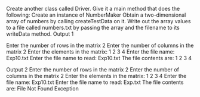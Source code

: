 
Create another class called Driver. Give it a main method that does the following:
Create an instance of NumberMaker
Obtain a two-dimensional array of numbers by calling createTestData on it.
Write out the array values to a file called numbers.txt by passing the array and the filename to its writeData method.
 Output 1

Enter the number of rows in the matrix
2
Enter the number of columns in the matrix
2
Enter the elements in the matrix:
1
2
3
4
Enter the file name:
Exp10.txt
Enter the file name to read:
Exp10.txt
The file contents are:
1 2
3 4


Output 2
Enter the number of rows in the matrix
2
Enter the number of columns in the matrix
2
Enter the elements in the matrix:
1
2
3
4
Enter the file name:
Exp10.txt
Enter the file name to read:
Exp.txt
The file contents are:
File Not Found Exception
